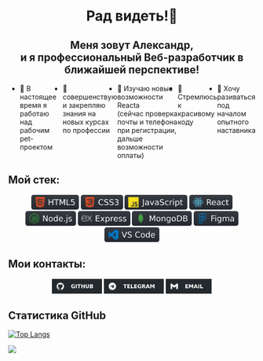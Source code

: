 <h1 align="center"> Рад видеть!👋</h1>
<h2 align="center"> Меня зовут Александр,<br> и я профессиональный Веб-разработчик в ближайшей перспективе!</h2>
<ul style="display: flex">
  <li>🔭 В настоящее время я работаю над рабочим pet-проектом</li>
  <li>👯 совершенствую и закрепляю знания на новых курсах по профессии</li>
  <li>🌱 Изучаю новые возможности Reacta <br>(сейчас проверка почты и телефона при регистрации, дальше возможности оплаты)</li>
  <li>🤔 Стремлюсь к красивому коду</li>
  <li>💬 Хочу разиваться под началом опытного наставника</li>

<!-- - 📫 How to reach me: ...
- 😄 Pronouns: ...
- ⚡ Fun fact: ... -->
</ul>
<h2> Мой стек:</h2>
<div align="center" width="80%">
  <span width="150%"><img src="images/html.svg" height="30px"></span>
  <span width="150%"><img src="images/css.svg" height="30px"></span>
  <span width="150%"><img src="images/js.svg" height="30px"></span>
  <span width="150%"><img src="images/react.svg" height="30px"></span>
  <span width="150%"><img src="images/nodeJS.svg" height="30px"></span>
  <span width="150%"><img src="images/express.svg" height="30px"></span>
  <span width="150%"><img src="images/mangoDB.svg" height="30px"></span>
  <span width="150%"><img src="images/figma.svg" height="30px"></span>
  <span width="150%"><img src="images/vsCode.svg" height="30px"></span>
</div>
<!-- <ul>
  <li>HTML5</li>
  <li>CSS3</li>
  <li>JS</li>
  <li>React</li>
  <li>Node.js</li>
  <li>Express</li>
  <li>MangoDB</li>
  <li>Figma</li>
  <li>VS_Code</li>
  <li></li>
</ul> -->

<h2>Мои контакты:</h2>
<div align="center" width="80%">
  <a href="https://github.com/alix1982"><img src="images/gitHub.svg" height="30px"></a>
  <a href="https://web.telegram.org/z/#880062042"><img src="images/telegramm.svg" height="30px"></a>
  <a href="https://mail.yandex.ru/?uid=891167374#inbox"><img src="images/email.svg" height="30px"></a>
</div>
<!-- <p>Tg: @alix1982_tg;</p>
<p>Email: alix1982@yandex.ru</p> -->

<h2>Статистика GitHub</h2>
<!-- <div align="center">
  <img src="https://github-readme-stats.vercel.app/api/top-langs/?username=alix1982&layout=compact)](https://github.com/alix1982/github-readme-stats">
</div> -->

[![Top Langs](https://github-readme-stats.vercel.app/api/top-langs/?username=alix1982&layout=compact)](https://github.com/1982/github-readme-stats)

<div>
  <img src="https://komarev.com/ghpvc/?username=alix1982">
</div>


